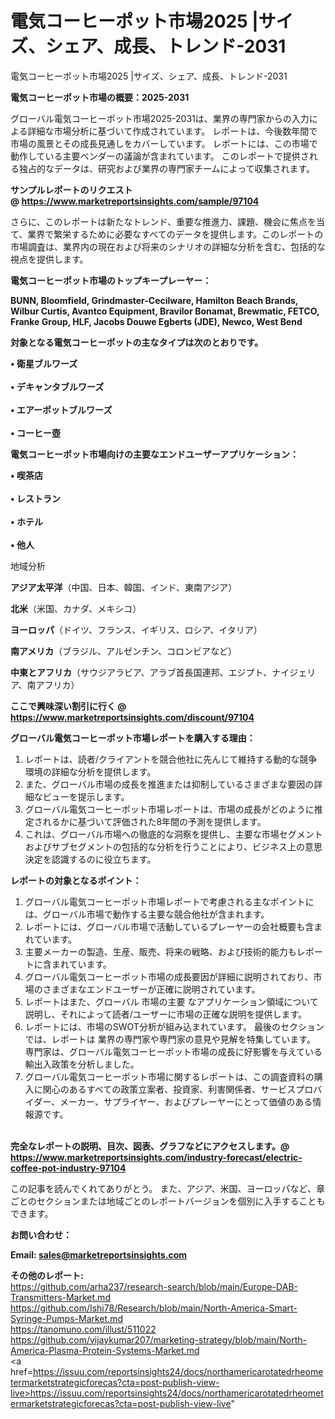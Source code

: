 # 電気コーヒーポット市場2025 |サイズ、シェア、成長、トレンド-2031
電気コーヒーポット市場2025 |サイズ、シェア、成長、トレンド-2031

<strong><b>電気コーヒーポット市場の概要：2025-2031</b></strong>

グローバル電気コーヒーポット市場2025-2031は、業界の専門家からの入力による詳細な市場分析に基づいて作成されています。 レポートは、今後数年間で市場の風景とその成長見通しをカバーしています。 レポートには、この市場で動作している主要ベンダーの議論が含まれています。 このレポートで提供される独占的なデータは、研究および業界の専門家チームによって収集されます。

<strong>サンプルレポートのリクエスト @ <a href=https://www.marketreportsinsights.com/sample/97104>https://www.marketreportsinsights.com/sample/97104</a></strong>

さらに、このレポートは新たなトレンド、重要な推進力、課題、機会に焦点を当て、業界で繁栄するために必要なすべてのデータを提供します。このレポートの市場調査は、業界内の現在および将来のシナリオの詳細な分析を含む、包括的な視点を提供します。

<strong>電気コーヒーポット市場のトップキープレーヤー：</strong>

<strong>BUNN, Bloomfield, Grindmaster-Cecilware, Hamilton Beach Brands, Wilbur Curtis, Avantco Equipment, Bravilor Bonamat, Brewmatic, FETCO, Franke Group, HLF, Jacobs Douwe Egberts (JDE), Newco, West Bend</strong>

<strong><b>対象となる電気コーヒーポットの主なタイプは次のとおりです。</b></strong>

<strong>• 衛星ブルワーズ<br><br>• デキャンタブルワーズ<br><br>• エアーポットブルワーズ<br><br>• コーヒー壺</strong>

<strong><b>電気コーヒーポット市場向けの主要なエンドユーザーアプリケーション：</b></strong>

<strong>• 喫茶店<br><br>• レストラン<br><br>• ホテル<br><br>• 他人</strong>

 地域分析

<strong><b>アジア太平洋</b></strong>（中国、日本、韓国、インド、東南アジア）

<strong><b>北米</b></strong>（米国、カナダ、メキシコ）

<strong><b>ヨーロッパ</b></strong>（ドイツ、フランス、イギリス、ロシア、イタリア）

<strong><b>南アメリカ</b></strong>（ブラジル、アルゼンチン、コロンビアなど）

<strong><b>中東とアフリカ</b></strong>（サウジアラビア、アラブ首長国連邦、エジプト、ナイジェリア、南アフリカ）

<strong>ここで興味深い割引に行く @ <a href=https://www.marketreportsinsights.com/discount/97104>https://www.marketreportsinsights.com/discount/97104</a></strong>

<strong><b>グローバル電気コーヒーポット市場レポートを購入する理由：</b></strong>
<ol>
  <li>レポートは、読者/クライアントを競合他社に先んじて維持する動的な競争環境の詳細な分析を提供します。</li>
  <li>また、グローバル市場の成長を推進または抑制しているさまざまな要因の詳細なビューを提示します。</li>
  <li>グローバル電気コーヒーポット市場レポートは、市場の成長がどのように推定されるかに基づいて評価された8年間の予測を提供します。</li>
  <li>これは、グローバル市場への徹底的な洞察を提供し、主要な市場セグメントおよびサブセグメントの包括的な分析を行うことにより、ビジネス上の意思決定を認識するのに役立ちます。</li>
</ol>
<strong><b>レポートの対象となるポイント：</b></strong>
<ol>
  <li>グローバル電気コーヒーポット市場レポートで考慮される主なポイントには、グローバル市場で動作する主要な競合他社が含まれます。</li>
  <li>レポートには、グローバル市場で活動しているプレーヤーの会社概要も含まれています。</li>
  <li>主要メーカーの製造、生産、販売、将来の戦略、および技術的能力もレポートに含まれています。</li>
  <li>グローバル電気コーヒーポット市場の成長要因が詳細に説明されており、市場のさまざまなエンドユーザーが正確に説明されています。</li>
  <li>レポートはまた、グローバル 市場の主要 なアプリケーション領域について説明し、それによって読者/ユーザーに市場の正確な説明を提供します。</li>
  <li>レポートには、市場のSWOT分析が組み込まれています。 最後のセクションでは、レポートは 業界の専門家や専門家の意見や見解を特集しています。 専門家は、グローバル電気コーヒーポット市場の成長に好影響を与えている輸出入政策を分析しました。</li>
  <li>グローバル電気コーヒーポット市場に関するレポートは、この調査資料の購入に関心のあるすべての政策立案者、投資家、利害関係者、サービスプロバイダー、メーカー、サプライヤー、およびプレーヤーにとって価値のある情報源です。</li>
</ol><br>
<strong>完全なレポートの説明、目次、図表、グラフなどにアクセスします。@ <a href=https://www.marketreportsinsights.com/industry-forecast/electric-coffee-pot-industry-97104>https://www.marketreportsinsights.com/industry-forecast/electric-coffee-pot-industry-97104</a></strong>

この記事を読んでくれてありがとう。 また、アジア、米国、ヨーロッパなど、章ごとのセクションまたは地域ごとのレポートバージョンを個別に入手することもできます。

<strong><b>お問い合わせ：</b></strong>

<strong>Email: </strong><a href=mailto:sales@marketreportsinsights.com><strong>sales@marketreportsinsights.com</strong></a>

<strong>その他のレポート:</strong>
<br>
<a href=https://github.com/arha237/research-search/blob/main/Europe-DAB-Transmitters-Market.md>https://github.com/arha237/research-search/blob/main/Europe-DAB-Transmitters-Market.md</a>
<br>
<a href=https://github.com/Ishi78/Research/blob/main/North-America-Smart-Syringe-Pumps-Market.md>https://github.com/Ishi78/Research/blob/main/North-America-Smart-Syringe-Pumps-Market.md</a>
<br>
<a href=https://tanomuno.com/illust/511022>https://tanomuno.com/illust/511022</a>
<br>
<a href=https://github.com/vijaykumar207/marketing-strategy/blob/main/North-America-Plasma-Protein-Systems-Market.md>https://github.com/vijaykumar207/marketing-strategy/blob/main/North-America-Plasma-Protein-Systems-Market.md</a>
<br>
<a href=https://issuu.com/reportsinsights24/docs/northamericarotatedrheometermarketstrategicforecas?cta=post-publish-view-live>https://issuu.com/reportsinsights24/docs/northamericarotatedrheometermarketstrategicforecas?cta=post-publish-view-live</a>"

